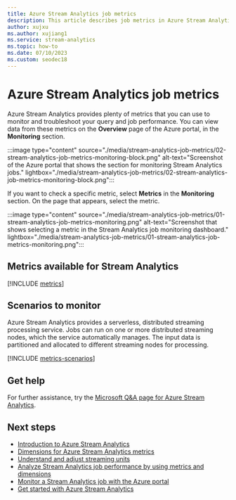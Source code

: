 ```yaml
---
title: Azure Stream Analytics job metrics
description: This article describes job metrics in Azure Stream Analytics.
author: xujxu
ms.author: xujiang1
ms.service: stream-analytics
ms.topic: how-to
ms.date: 07/10/2023
ms.custom: seodec18
---
```


# Azure Stream Analytics job metrics

Azure Stream Analytics provides plenty of metrics that you can use to monitor and troubleshoot your query and job performance. You can view data from these metrics on the **Overview** page of the Azure portal, in the **Monitoring** section.  

:::image type="content" source="./media/stream-analytics-job-metrics/02-stream-analytics-job-metrics-monitoring-block.png" alt-text="Screenshot of the Azure portal that shows the section for monitoring Stream Analytics jobs." lightbox="./media/stream-analytics-job-metrics/02-stream-analytics-job-metrics-monitoring-block.png":::

If you want to check a specific metric, select **Metrics** in the **Monitoring** section. On the page that appears, select the metric.

:::image type="content" source="./media/stream-analytics-job-metrics/01-stream-analytics-job-metrics-monitoring.png" alt-text="Screenshot that shows selecting a metric in the Stream Analytics job monitoring dashboard." lightbox="./media/stream-analytics-job-metrics/01-stream-analytics-job-metrics-monitoring.png":::

## Metrics available for Stream Analytics

[!INCLUDE [metrics](./includes/metrics.md)]

## Scenarios to monitor
Azure Stream Analytics provides a serverless, distributed streaming processing service. Jobs can run on one or more distributed streaming nodes, which the service automatically manages. The input data is partitioned and allocated to different streaming nodes for processing. 

[!INCLUDE [metrics-scenarios](./includes/metrics-scenarios.md)]

## Get help
For further assistance, try the [Microsoft Q&A page for Azure Stream Analytics](/answers/topics/azure-stream-analytics.html).

## Next steps
* [Introduction to Azure Stream Analytics](stream-analytics-introduction.md)
* [Dimensions for Azure Stream Analytics metrics](./stream-analytics-job-metrics-dimensions.md)
* [Understand and adjust streaming units](./stream-analytics-streaming-unit-consumption.md)
* [Analyze Stream Analytics job performance by using metrics and dimensions](./stream-analytics-job-analysis-with-metric-dimensions.md)
* [Monitor a Stream Analytics job with the Azure portal](./stream-analytics-monitoring.md)
* [Get started with Azure Stream Analytics](stream-analytics-real-time-fraud-detection.md)

